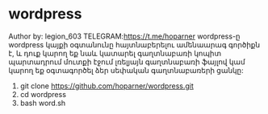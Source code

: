 # wordpress
Author by: legion_603 TELEGRAM:https://t.me/hoparner
wordpress-ը wordpress կայքի օգտանունը հայտնաբերելու ամենաարագ գործիքն է, և դուք կարող եք նաև կատարել գաղտնաբառի կոպիտ պարտադրում մուտքի էջում լռելյայն գաղտնաբառի ֆայլով կամ կարող եք օգտագործել ձեր սեփական գաղտնաբառերի ցանկը:
1. git clone https://github.com/hoparner/wordpress.git
2. cd wordpress
3. bash word.sh
